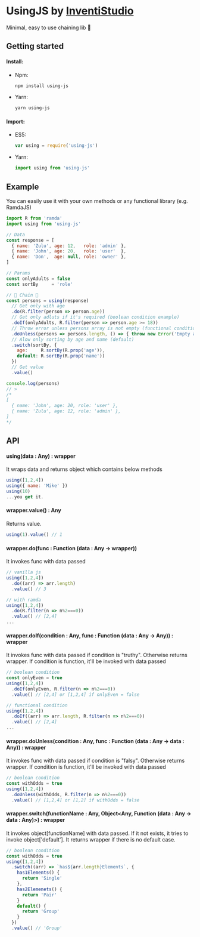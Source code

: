 # UsingJS by [InventiStudio](https://inventi.studio)
Minimal, easy to use chaining lib 🚀

## Getting started

#### Install:

* Npm:
  ```bash
  npm install using-js
  ```

* Yarn:
  ```bash
  yarn using-js
  ```

#### Import:

* ES5:
  ```javascript
  var using = require('using-js')
  ```

* Yarn:
  ```javascript
  import using from 'using-js'
  ```

## Example

You can easily use it with your own methods or any functional library (e.g. RamdaJS)

```javascript
import R from 'ramda'
import using from 'using-js'

// Data
const response = [
  { name: 'Zulu', age: 12,   role: 'admin' },
  { name: 'John', age: 20,   role: 'user'  },
  { name: 'Don',  age: null, role: 'owner' },
]

// Params
const onlyAdults = false
const sortBy     = 'role'

// 🚀 Chain 🚀
const persons = using(response)
  // Get only with age
  .do(R.filter(person => person.age))
  // Get only adluts if it's required (boolean condition example)
  .doIf(onlyAdults, R.filter(person => person.age >= 18))
  // Throw error unless persons array is not empty (functional condition example)
  .doUnless(persons => persons.length, () => { throw new Error('Empty array') })
  // Alow only sorting by age and name (default)
  .switch(sortBy, {
    age:     R.sortBy(R.prop('age')),
    default: R.sortBy(R.prop('name'))
  })
  // Get value
  .value()

console.log(persons)
// >
/*
[
  { name: 'John', age: 20, role: 'user' },
  { name: 'Zulu', age: 12, role: 'admin' },
]
*/
```

## API

#### using(data : Any) : wrapper
It wraps data and returns object which contains below methods

```javascript
using([1,2,4])
using({ name: 'Mike' })
using(10)
...you get it.
```


#### wrapper.value() : Any
Returns value.

```javascript
using(1).value() // 1
```

#### wrapper.do(func : Function (data : Any -> wrapper))
It invokes func with data passed

```javascript
// vanilla js
using([1,2,4])
  .do((arr) => arr.length)
  .value() // 3

// with ramda
using([1,2,4])
  .do(R.filter(n => n%2===0))
  .value() // [2,4]
...
```

#### wrapper.doIf(condition : Any, func : Function (data : Any -> Any)) : wrapper
It invokes func with data passed if condition is "truthy". Otherwise returns wrapper.
If condition is function, it'll be invoked with data passed

```javascript
// boolean condition
const onlyEven = true
using([1,2,4])
  .doIf(onlyEven, R.filter(n => n%2===0))
  .value() // [2,4] or [1,2,4] if onlyEven = false

// functional condition
using([1,2,4])
  .doIf((arr) => arr.length, R.filter(n => n%2===0))
  .value() // [2,4]
...
```

#### wrapper.doUnless(condition : Any, func : Function (data : Any -> data : Any)) : wrapper
It invokes func with data passed if condition is "falsy". Otherwise returns wrapper.
If condition is function, it'll be invoked with data passed

```javascript
// boolean condition
const withOdds = true
using([1,2,4])
  .doUnless(withOdds, R.filter(n => n%2===0))
  .value() // [1,2,4] or [1,2] if withOdds = false
```

#### wrapper.switch(functionName : Any, Object<Any, Function (data : Any -> data : Any)>) : wrapper
It invokes object[functionName] with data passed. If it not exists, it tries to invoke object['default']. It returns wrapper if there is no default case.

```javascript
// boolean condition
const withOdds = true
using([1,2,4])
  .switch((arr) => `has${arr.length}Elements`, {
    has1Elements() {
      return 'Single'
    },
    has2Elemenets() {
      return 'Pair'
    }
    default() {
      return 'Group'
    }
  })
  .value() // 'Group'
```

